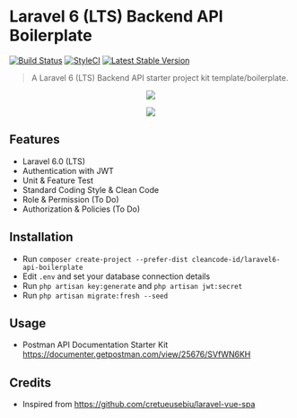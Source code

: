 # Laravel 6 (LTS) Backend API Boilerplate

[![Build Status](https://travis-ci.org/cleancode-id/laravel6-api-boilerplate.svg?branch=master)](https://travis-ci.org/cleancode-id/laravel6-api-boilerplate)
[![StyleCI](https://github.styleci.io/repos/206861599/shield?branch=master)](https://github.styleci.io/repos/206861599)
[![Latest Stable Version](https://poser.pugx.org/cleancode-id/laravel6-api-boilerplate/v/stable)](https://packagist.org/packages/cleancode-id/laravel6-api-boilerplate)

> A Laravel 6 (LTS) Backend API starter project kit template/boilerplate.

<p align="center">
<img src="https://i.imgur.com/cD5HXGF.png">
</p>

<p align="center">
<img src="https://i.imgur.com/auFPkkL.png">
</p>

## Features

- Laravel 6.0 (LTS)
- Authentication with JWT
- Unit & Feature Test
- Standard Coding Style & Clean Code
- Role & Permission (To Do)
- Authorization & Policies (To Do)

## Installation

- Run `composer create-project --prefer-dist cleancode-id/laravel6-api-boilerplate`
- Edit `.env` and set your database connection details
- Run `php artisan key:generate` and `php artisan jwt:secret`
- Run `php artisan migrate:fresh --seed`

## Usage
- Postman API Documentation Starter Kit https://documenter.getpostman.com/view/25676/SVfWN6KH

## Credits
- Inspired from https://github.com/cretueusebiu/laravel-vue-spa
